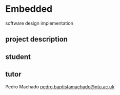 # Embedded
software design implementation
## project description
## student
## tutor
Pedro Machado <pedro.baptistamachado@ntu.ac.uk>
